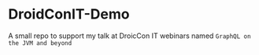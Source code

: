 # DroidConIT-Demo

A small repo to support my talk at DroicCon IT webinars named `GraphQL on the JVM and beyond`
